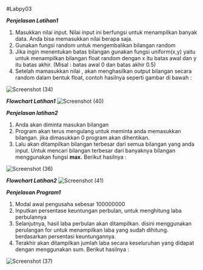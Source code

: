 #Labpy03

_**Penjelasan Latihan1**_
 1. Masukkan nilai input. Nilai input ini berfungsi untuk menampilkan banyak data. Anda bisa memasukkan nilai berapa saja.
 2. Gunakan fungsi random untuk mengembalikan bilangan random
 3. Jika ingin menentukan batas bilangan gunakan fungsi uniform(x,y) yaitu untuk menampilkan bilangan float random dengan x itu batas awal dan y itu batas akhir. (Misal : batas awal 0 dan batas akhir 0.5)
 4. Setelah mamasukkan nilai , akan menghasilkan output bilangan secara random dalam bentuk float, contoh hasilnya seperti gambar di bawah :

![Screenshot (34)](https://user-images.githubusercontent.com/56881488/68500781-1ee31980-028f-11ea-891c-2ed28fa4c4c0.png)

_**Flowchart Latihan1**_
![Screenshot (40)](https://user-images.githubusercontent.com/56881488/68559403-77710d00-046f-11ea-887f-e4276db7e7f6.png)

_**Penjelasan latihan2**_
 1. Anda akan diminta masukan bilangan
 2. Program akan terus mengulang untuk meminta anda memasukkan bilangan. jika dimasukkan 0 program akan dihentikan.
 3. Lalu akan ditampilkan bilangan terbesar dari semua bilangan yang anda input. Untuk mencari bilangan terbesar dari banyaknya bilangan menggunakan fungsi **max.** Berikut hasilnya :

![Screenshot (36)](https://user-images.githubusercontent.com/56881488/68500782-1ee31980-028f-11ea-9065-48bbf4f41de8.png)

_**Flowchart Latihan2**_
![Screenshot (41)](https://user-images.githubusercontent.com/56881488/68559404-7809a380-046f-11ea-8c6f-62ef7bfad79c.png)

_**Penjelasan Program1**_
1. Modal awal pengusaha sebesar 100000000
2. Inputkan persentase keuntungan perbulan, untuk menghitung laba perbulannya
3. Selanjutnya, hasil laba perbulan akan ditampilkan. disini menggunakan perulangan for untuk menampilkan laba yang sudah dihitung. berdasarkan persentasi keuntungannya.
4. Terakhir akan ditampilkan jumlah laba secara keseluruhan yang didapat dengan menggunakan sum. Berikut hasilnya :

![Screenshot (37)](https://user-images.githubusercontent.com/56881488/68500783-1ee31980-028f-11ea-81c0-f7a18bffc437.png)
